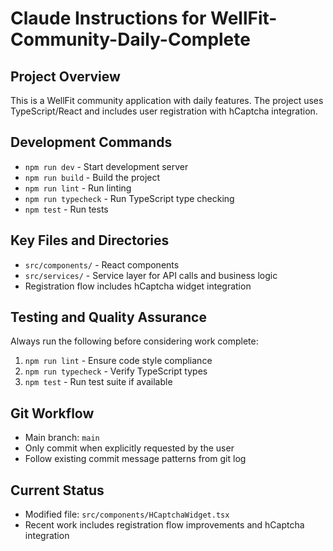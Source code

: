 # Claude Instructions for WellFit-Community-Daily-Complete

## Project Overview
This is a WellFit community application with daily features. The project uses TypeScript/React and includes user registration with hCaptcha integration.

## Development Commands
- `npm run dev` - Start development server
- `npm run build` - Build the project
- `npm run lint` - Run linting
- `npm run typecheck` - Run TypeScript type checking
- `npm test` - Run tests

## Key Files and Directories
- `src/components/` - React components
- `src/services/` - Service layer for API calls and business logic
- Registration flow includes hCaptcha widget integration

## Testing and Quality Assurance
Always run the following before considering work complete:
1. `npm run lint` - Ensure code style compliance
2. `npm run typecheck` - Verify TypeScript types
3. `npm test` - Run test suite if available

## Git Workflow
- Main branch: `main`
- Only commit when explicitly requested by the user
- Follow existing commit message patterns from git log

## Current Status
- Modified file: `src/components/HCaptchaWidget.tsx`
- Recent work includes registration flow improvements and hCaptcha integration